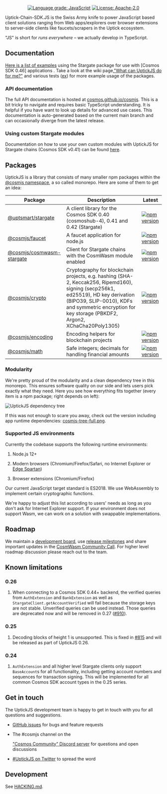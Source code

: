 <div align="center">
  <a href="https://lgtm.com/projects/g/cosmos/cosmjs/context:javascript"><img alt="Language grade: JavaScript" src="https://img.shields.io/lgtm/grade/javascript/g/cosmos/cosmjs.svg?logo=lgtm&logoWidth=18"/></a>
  <a href="https://github.com/cosmos/cosmjs/blob/main/LICENSE">
    <img alt="License: Apache-2.0" src="https://img.shields.io/github/license/cosmos/cosmjs.svg" />
  </a>
</div>

Uptick-Chain-SDK.JS is the Swiss Army knife to power JavaScript based client solutions ranging from Web apps/explorers
over browser extensions to server-side clients like faucets/scrapers in the Uptick ecosystem.

"JS" is short for _runs everywhere_ – we actually develop in TypeScript.

## Documentation

[Here is a list of examples][guided tour] using the Stargate package for use with [Cosmos SDK 0.46] applications . Take
a look at the wiki page,["What can UptickJS do for me?"](https://github.com/cosmos/cosmjs/wiki/What-can-UptickJS-do-for-me%3F)
and various tests ([ex](https://github.com/cosmos/cosmjs/blob/main/packages/stargate/src/signingstargateclient.spec.ts))
for more example usage of the packages.

[guided tour]: https://gist.github.com/webmaster128/8444d42a7eceeda2544c8a59fbd7e1d9

[cosmos sdk 0.41]: https://github.com/cosmos/cosmos-sdk/tree/v0.41.0

[gaia 4]: https://github.com/cosmos/gaia/tree/v4.0.0

### API documentation

The full API documentation is hosted at [cosmos.github.io/cosmjs]. This is a bit tricky to navigate and requires basic
TypeScript understanding. It is helpful if you have want to look up details for advanced use cases. This documentation
is auto-generated based on the current main branch and can occasionally diverge from the latest release.

[cosmos.github.io/cosmjs]: https://cosmos.github.io/cosmjs

### Using custom Stargate modules

Documentation on how to use your own custom modules with UptickJS for Stargate chains (Cosmos SDK v0.41) can be found
[here](https://github.com/cosmos/cosmjs/blob/main/packages/stargate/CUSTOM_PROTOBUF_CODECS.md).

## Packages

UptickJS is a library that consists of many smaller npm packages within the
[@cosmjs namespace](https://www.npmjs.com/org/cosmjs), a so called monorepo. Here are some of them to get an idea:

| Package                                                 | Description                                                                                                                                                                                                                              | Latest                                                                                                                                |
| ------------------------------------------------------- | ---------------------------------------------------------------------------------------------------------------------------------------------------------------------------------------------------------------------------------------- | ------------------------------------------------------------------------------------------------------------------------------------- |
| [@uptsmart/stargate](packages/stargate)                   | A client library for the Cosmos SDK 0.40 (cosmoshub-4), 0.41 and 0.42 (Stargate)                                                                                                                                                         | [![npm version](https://img.shields.io/npm/v/@uptsmart/stargate.svg)](https://www.npmjs.com/package/@uptsmart/stargate)                   |
| [@cosmjs/faucet](packages/faucet)                       | A faucet application for node.js                                                                                                                                                                                                         | [![npm version](https://img.shields.io/npm/v/@cosmjs/faucet.svg)](https://www.npmjs.com/package/@cosmjs/faucet)                       |
| [@cosmjs/cosmwasm-stargate](packages/cosmwasm-stargate) | Client for Stargate chains with the CosmWasm module enabled                                                                                                                                                                              | [![npm version](https://img.shields.io/npm/v/@cosmjs/cosmwasm-stargate.svg)](https://www.npmjs.com/package/@cosmjs/cosmwasm-stargate) |
| [@cosmjs/crypto](packages/crypto)                       | Cryptography for blockchain projects, e.g. hashing (SHA-2, Keccak256, Ripemd160), signing (secp256k1, ed25519), HD key derivation (BIPO39, SLIP-0010), KDFs and symmetric encryption for key storage (PBKDF2, Argon2, XChaCha20Poly1305) | [![npm version](https://img.shields.io/npm/v/@cosmjs/crypto.svg)](https://www.npmjs.com/package/@cosmjs/crypto)                       |
| [@cosmjs/encoding](packages/encoding)                   | Encoding helpers for blockchain projects                                                                                                                                                                                                 | [![npm version](https://img.shields.io/npm/v/@cosmjs/encoding.svg)](https://www.npmjs.com/package/@cosmjs/encoding)                   |
| [@cosmjs/math](packages/math)                           | Safe integers; decimals for handling financial amounts                                                                                                                                                                                   | [![npm version](https://img.shields.io/npm/v/@cosmjs/math.svg)](https://www.npmjs.com/package/@cosmjs/math)                           |

### Modularity

We're pretty proud of the modularity and a clean dependency tree in this monorepo. This ensures software quality on our
side and lets users pick exactly what they need. Here you see how everything fits together (every item is a npm package;
right depends on left):

![UptickJS dependency tree](docs/cosmjs-tree.png)

If this was not enough to scare you away, check out the version including app runtime
dependencies: [cosmjs-tree-full.png](docs/cosmjs-tree-full.png).

<!--
Build with depsight (https://github.com/webmaster128/depsight), using:

from_npm . | depsight --include "^@cosmjs" --format png --dpi 150 --output docs/cosmjs-tree.png
from_npm . | depsight --exclude cosmjs-monorepo-root --format png --dpi 150 --output docs/cosmjs-tree-full.png
optipng docs/cosmjs-tree*.png
-->

### Supported JS environments

Currently the codebase supports the following runtime environments:

1. Node.js 12+

2. Modern browsers (Chromium/Firefox/Safari, no Internet Explorer or
   [Edge Spartan](https://en.wikipedia.org/wiki/Microsoft_Edge#Development))

3. Browser extensions (Chromium/Firefox)

Our current JavaScript target standard is ES2018. We use WebAssembly to implement certain cryptographic functions.

We're happy to adjust this list according to users' needs as long as you don't ask for Internet Explorer support. If
your environment does not support Wasm, we can work on a solution with swappable implementations.

## Roadmap

We maintain a [development board](https://github.com/orgs/cosmos/projects/6),
use [release milestones](https://github.com/cosmos/cosmjs/milestones) and share important updates in
the [CosmWasm Community Call]. For higher level roadmap discussion please reach out to the team.

[cosmwasm community call]:
https://github.com/CosmWasm/cosmwasm/issues?q=label%3A%22Community+Call+%F0%9F%97%BA%F0%9F%93%9E%22

## Known limitations

### 0.26

1. When connecting to a Cosmos SDK 0.44+ backend, the verified queries from
   `AuthExtension` and `BankExtension` as well as
   `StargateClient.getAccountVerified` will fail because the storage keys are not stable. Unverified queries can be used
   instead. Those queries are deprecated now and will be removed in 0.27 ([#910]).

[#910]: https://github.com/cosmos/cosmjs/pull/910

### 0.25

1. Decoding blocks of height 1 is unsupported. This is fixed in [#815] and will be released as part of UptickJS 0.26.

[#815]: https://github.com/cosmos/cosmjs/pull/815

### 0.24

1. `AuthExtension` and all higher level Stargate clients only support
   `BaseAccount`s for all functionality, including getting account numbers and sequences for transaction signing. This
   will be implemented for all common Cosmos SDK account types in the 0.25 series.

## Get in touch

The UptickJS development team is happy to get in touch with you for all questions and suggestions.

- [GitHub issues](https://github.com/cosmos/cosmjs/issues) for bugs and feature requests

- The #cosmjs channel on the
  
  ["Cosmos Community" Discord server](https://discord.gg/vcExX9T) for questions and open discussions
  
- [#UptickJS on Twitter](https://twitter.com/search?q=%23CosmJS) to spread the word


## Development

See [HACKING.md](HACKING.md).
